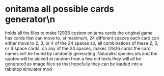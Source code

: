 # onitama all possible cards generator\n
holds all the files to make 12926 custom onitama cards
the original game has cards that can move to, at maximum, 24 different spaces
each card can either move to 2, 3, or 4 of the 24 spaces
so, all combinations of these 2, 3, or 4 space cards, on any of the 24 spaces, makes 12926 cards
the card names will be found by randomly generating iNaturalist species ids
and the quotes will be picked at random from a few old texts
they will all be generated as image files so that hopefully they can be loaded into a tabletop simulator mod
